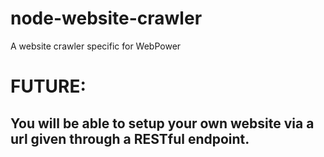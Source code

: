 # node-website-crawler
A website crawler specific for WebPower

# FUTURE:
## You will be able to setup your own website via a url given through a RESTful endpoint.
